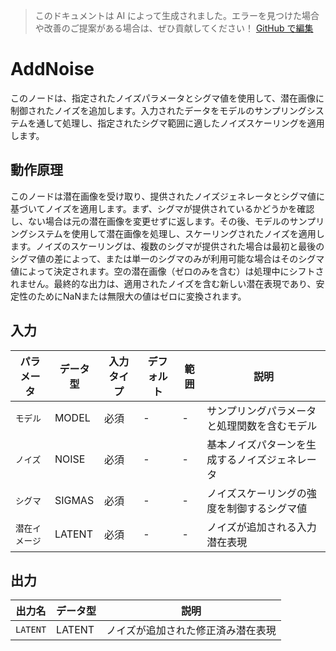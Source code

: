 > このドキュメントは AI によって生成されました。エラーを見つけた場合や改善のご提案がある場合は、ぜひ貢献してください！ [GitHub で編集](https://github.com/Comfy-Org/embedded-docs/blob/main/comfyui_embedded_docs/docs/AddNoise/ja.md)

# AddNoise

このノードは、指定されたノイズパラメータとシグマ値を使用して、潜在画像に制御されたノイズを追加します。入力されたデータをモデルのサンプリングシステムを通して処理し、指定されたシグマ範囲に適したノイズスケーリングを適用します。

## 動作原理

このノードは潜在画像を受け取り、提供されたノイズジェネレータとシグマ値に基づいてノイズを適用します。まず、シグマが提供されているかどうかを確認し、ない場合は元の潜在画像を変更せずに返します。その後、モデルのサンプリングシステムを使用して潜在画像を処理し、スケーリングされたノイズを適用します。ノイズのスケーリングは、複数のシグマが提供された場合は最初と最後のシグマ値の差によって、または単一のシグマのみが利用可能な場合はそのシグマ値によって決定されます。空の潜在画像（ゼロのみを含む）は処理中にシフトされません。最終的な出力は、適用されたノイズを含む新しい潜在表現であり、安定性のためにNaNまたは無限大の値はゼロに変換されます。

## 入力

| パラメータ | データ型 | 入力タイプ | デフォルト | 範囲 | 説明 |
|-----------|-----------|------------|---------|-------|-------------|
| `モデル` | MODEL | 必須 | - | - | サンプリングパラメータと処理関数を含むモデル |
| `ノイズ` | NOISE | 必須 | - | - | 基本ノイズパターンを生成するノイズジェネレータ |
| `シグマ` | SIGMAS | 必須 | - | - | ノイズスケーリングの強度を制御するシグマ値 |
| `潜在イメージ` | LATENT | 必須 | - | - | ノイズが追加される入力潜在表現 |

## 出力

| 出力名 | データ型 | 説明 |
|-------------|-----------|-------------|
| `LATENT` | LATENT | ノイズが追加された修正済み潜在表現 |
